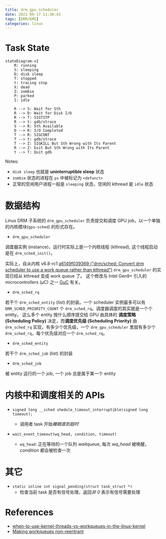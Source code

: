 ```yaml
---
title: drm_gpu_scheduler
date: 2021-09-17 11:38:43
tags: [DRM/KMS]
categories: linux
---
```


# Task State

```mermaid
stateDiagram-v2
    R: running
    S: sleeping
    D: disk sleep
    T: stopped
    t: tracing stop
    X: dead
    Z: zombie
    P: parked
    I: idle

    R --> S: Wait for Sth
    R --> D: Wait for Disk I/O
    R --> T: SIGTSTP
    R --> t: gdb/strace
    S --> R: Sth Available
    D --> R: I/O Completed
    T --> R: SIGCONT
    T --> t: gdb/strace
    T --> Z: SIGKILL But Sth Wrong with Its Parent
    R --> Z: Exit But Sth Wrong with Its Parent
    t --> T: Quit gdb
```

<!--more-->

Notes:
- `disk sleep` 也就是 **uninterruptible sleep** 状态
- `zombie` 状态的进程在 `ps` 中被标记为 `<defunct>`
- 正常的空闲用户进程一般是 `sleeping` 状态，空闲的 kthread 是 `idle` 状态

#  数据结构

Linux DRM 子系统的 `drm_gpu_scheduler` 负责提交和调度 GPU job，以一个单独的内核模块(`gpu-sched`) 的形式存在。

- `drm_gpu_scheduler`

调度器实例 (instance)，运行时实际上是一个内核线程 (kthread), 这个线程启动是在 `drm_sched_init()`。

实际上，自从内核 v6.8-rc1 [a6149f039369 ("drm/sched: Convert drm scheduler to use a work queue rather than kthread")](https://lore.kernel.org/all/20231031032439.1558703-3-matthew.brost@intel.com/) `drm_gpu_scheduler` 的实现已经从 kthread 变成 work queue 了。 这个修改与 Intel Gen9+ 引入的 microcontrollers (μC) 之一 [GuC](https://igor-blue.github.io/2021/02/10/graphics-part1.html#the-guc) 有关。

- `drm_sched_rq`

若干个 `drm_sched_entity` (list) 的封装。一个 scheduler 实例最多可以有 `DRM_SCHED_PRIORITY_COUNT` 个 `drm_sched_rq`。调度器调度的其实就是一个个 entity。 这么多个 entity 按什么顺序提交给 GPU 由具体的 **调度策略 (Scheduling Policy)** 决定，而**调度优先级 (Scheduling Priority)** 由 `drm_sched_rq` 实现，有多少个优先级，一个 `drm_gpu_scheduler` 里就有多少个 `drm_sched_rq`，每个优先级对应一个 `drm_sched_rq`。 

- `drm_sched_entity`

若干个 `drm_sched_job` (list) 的封装

- `drm_sched_job`

被 entity 运行的一个 job, 一个 job 总是属于某一个 entity

# 内核中和调度相关的 APIs

- `signed long __sched shedule_timeout_interruptible(signed long timeout);`
    - 调用者 task 开始*睡眠直到超时*

- `wait_event_timeout(wq_head, condition, timeout)`
    - `wq_head`: 正在等待的一个队列 *waitqueue*, 每次 *wq_head* 被唤醒， *condition* 都会被检查一次 

# 其它

- `static inline int signal_pending(struct task_struct *)`
    - 检查当前 task 是否有信号处理，返回*非 0* 表示有信号需要处理

# References

- [when-to-use-kernel-threads-vs-workqueues-in-the-linux-kernel](https://stackoverflow.com/questions/2147299/when-to-use-kernel-threads-vs-workqueues-in-the-linux-kernel)
- [Making workqueues non-reentrant](https://lwn.net/Articles/511421/)
